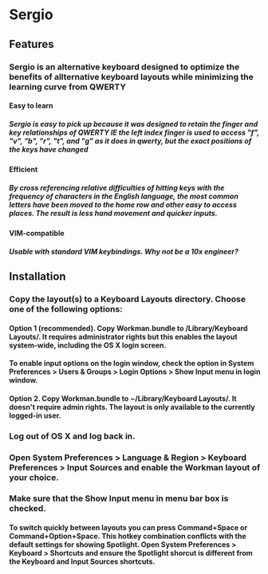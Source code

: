# Sergio

## Features

### Sergio is an alternative keyboard designed to optimize the benefits of allternative keyboard layouts while minimizing the learning curve from QWERTY

#### Easy to learn

##### Sergio is easy to pick up because it was designed to retain the finger and key relationships of QWERTY IE the left index finger is used to access "f", "v", "b", "r", "t", and "g" as it does in qwerty, but the exact positions of the keys have changed

#### Efficient

##### By cross referencing relative difficulties of hitting keys with the frequency of characters in the English language, the most common letters have been moved to the home row and other easy to access places. The result is less hand movement and quicker inputs.

#### VIM-compatible

##### Usable with standard VIM keybindings. Why not be a 10x engineer?

## Installation

### Copy the layout(s) to a Keyboard Layouts directory. Choose one of the following options:

#### Option 1 (recommended). Copy Workman.bundle to /Library/Keyboard Layouts/. It requires administrator rights but this enables the layout system-wide, including the OS X login screen.

#### To enable input options on the login window, check the option in System Preferences > Users & Groups > Login Options > Show Input menu in login window.

#### Option 2. Copy Workman.bundle to ~/Library/Keyboard Layouts/. It doesn't require admin rights. The layout is only available to the currently logged-in user.

### Log out of OS X and log back in.

### Open System Preferences > Language & Region > Keyboard Preferences > Input Sources and enable the Workman layout of your choice.

### Make sure that the Show Input menu in menu bar box is checked.

#### To switch quickly between layouts you can press Command+Space or Command+Option+Space. This hotkey combination conflicts with the default settings for showing Spotlight. Open System Preferences > Keyboard > Shortcuts and ensure the Spotlight shorcut is different from the Keyboard and Input Sources shortcuts.


